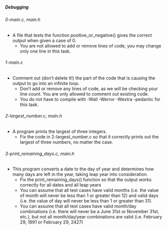 ##### Debugging

###### 0-main.c, main.h
- A file that tests the function positive_or_negative() gives the correct output when given a case of 0.
    - You are not allowed to add or remove lines of code, you may change only one line in this task.
###### 1-main.c
- Comment out (don’t delete it!) the part of the code that is causing the output to go into an infinite loop.
    - Don’t add or remove any lines of code, as we will be checking your line count. You are only allowed to comment out existing code.
    - You do not have to compile with -Wall -Werror -Wextra -pedantic for this task.
###### 2-largest_number.c, main.h
- A program prints the largest of three integers.
    - Fix the code in 2-largest_number.c so that it correctly prints out the largest of three numbers, no matter the case.
###### 3-print_remaining_days.c, main.h
- This program converts a date to the day of year and determines how many days are left in the year, taking leap year into consideration.
    - Fix the print_remaining_days() function so that the output works correctly for all dates and all leap years
    - You can assume that all test cases have valid months (i.e. the value of month will never be less than 1 or greater than 12) and valid days (i.e. the value of day will never be less than 1 or greater than 31).
    - You can assume that all test cases have valid month/day combinations (i.e. there will never be a June 31st or November 31st, etc.), but not all month/day/year combinations are valid (i.e. February 29, 1991 or February 29, 2427)

